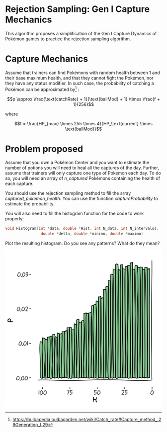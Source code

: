 # Rejection Sampling: Gen I Capture Mechanics

This algorithm proposes a simplification of the Gen I Capture Dynamics of Pokémon games to practice the rejection sampling algorithm. 

# Capture Mechanics

Assume that trainers can find Pokémons with random health between 1 and their base maximum health, and that they cannot fight the Pokémon, nor they have any status modifier. In such case, the probability of catching a Pokémon can be approximated by[^1] :

$$p \approx \frac{\text{catchRate} + 1}{\text{ballMod} + 1} \times \frac{f + 1}{256}$$

where 

$$f = \frac{HP_{max} \times 255 \times 4}{HP_\text{current} \times \text{ballMod}}$$

[^1]: https://bulbapedia.bulbagarden.net/wiki/Catch_rate#Capture_method_.28Generation_I.29

# Problem proposed

Assume that you own a Pokémon Center and you want to estimate the number of potions you will need to heal all the captures of the day. Further, assume that trainers will only capture one type of Pokémon each day. To do so, you will need an array of *n_captured* Pokémons containing the health of each capture.

You should use the rejection sampling method to fill the array *captured_pokemon_health*. You can use the function *captureProbability* to estimate the probability.

You will also need to fill the histogram function for the code to work properly:
```C
void Histogram(int *data, double *Hist, int N_data, int N_intervalos,
                double *delta, double *minimo, double *maximo)
```

Plot the resulting histogram. Do you see any patterns? What do they mean?

![Example histogram](fig.png)
